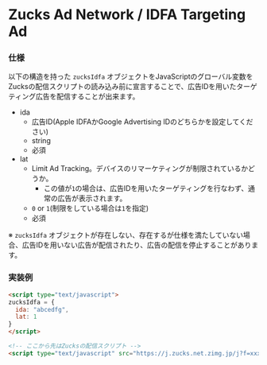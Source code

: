 # Zucks Ad Network / IDFA Targeting Ad

### 仕様

以下の構造を持った `zucksIdfa` オブジェクトをJavaScriptのグローバル変数をZucksの配信スクリプトの読み込み前に宣言することで、広告IDを用いたターゲティング広告を配信することが出来ます。

* ida
  * 広告ID(Apple IDFAかGoogle Advertising IDのどちらかを設定してください)
  * string
  * 必須
* lat
  * Limit Ad Tracking。デバイスのリマーケティングが制限されているかどうか。
    * この値が`1`の場合は、広告IDを用いたターゲティングを行なわず、通常の広告が表示されます。
  * `0` or `1`(制限をしている場合は`1`を指定)
  * 必須

※ `zucksIdfa` オブジェクトが存在しない、存在するが仕様を満たしていない場合、広告IDを用いない広告が配信されたり、広告の配信を停止することがあります。

### 実装例

```html
<script type="text/javascript">
zucksIdfa = {
  ida: "abcedfg",
  lat: 1
}
</script>

<!-- ここから先はZucksの配信スクリプト -->
<script type="text/javascript" src="https://j.zucks.net.zimg.jp/j?f=xxx"></script>
```
